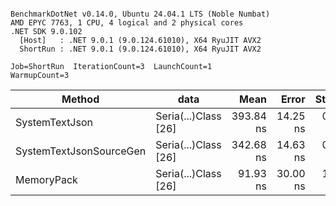 ```

BenchmarkDotNet v0.14.0, Ubuntu 24.04.1 LTS (Noble Numbat)
AMD EPYC 7763, 1 CPU, 4 logical and 2 physical cores
.NET SDK 9.0.102
  [Host]   : .NET 9.0.1 (9.0.124.61010), X64 RyuJIT AVX2
  ShortRun : .NET 9.0.1 (9.0.124.61010), X64 RyuJIT AVX2

Job=ShortRun  IterationCount=3  LaunchCount=1  
WarmupCount=3  

```
| Method                  | data                 | Mean      | Error    | StdDev   | Min       | Max       | Gen0   | Allocated |
|------------------------ |--------------------- |----------:|---------:|---------:|----------:|----------:|-------:|----------:|
| SystemTextJson          | Seria(...)Class [26] | 393.84 ns | 14.25 ns | 0.781 ns | 393.10 ns | 394.66 ns | 0.0196 |     328 B |
| SystemTextJsonSourceGen | Seria(...)Class [26] | 342.68 ns | 14.63 ns | 0.802 ns | 341.97 ns | 343.55 ns | 0.0219 |     368 B |
| MemoryPack              | Seria(...)Class [26] |  91.93 ns | 30.00 ns | 1.645 ns |  90.80 ns |  93.81 ns | 0.0076 |     128 B |
